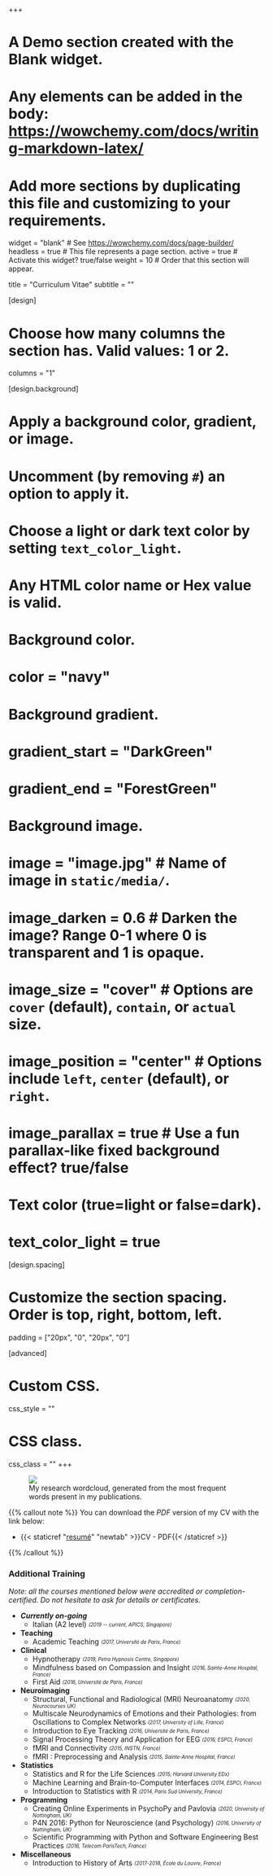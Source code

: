 +++
# A Demo section created with the Blank widget.
# Any elements can be added in the body: https://wowchemy.com/docs/writing-markdown-latex/
# Add more sections by duplicating this file and customizing to your requirements.

widget = "blank"  # See https://wowchemy.com/docs/page-builder/
headless = true  # This file represents a page section.
active = true  # Activate this widget? true/false
weight = 10  # Order that this section will appear.

title = "Curriculum Vitae"
subtitle = ""

[design]
  # Choose how many columns the section has. Valid values: 1 or 2.
  columns = "1"

[design.background]
  # Apply a background color, gradient, or image.
  #   Uncomment (by removing `#`) an option to apply it.
  #   Choose a light or dark text color by setting `text_color_light`.
  #   Any HTML color name or Hex value is valid.

  # Background color.
  # color = "navy"

  # Background gradient.
  # gradient_start = "DarkGreen"
  # gradient_end = "ForestGreen"

  # Background image.
  # image = "image.jpg"  # Name of image in `static/media/`.
  # image_darken = 0.6  # Darken the image? Range 0-1 where 0 is transparent and 1 is opaque.
  # image_size = "cover"  #  Options are `cover` (default), `contain`, or `actual` size.
  # image_position = "center"  # Options include `left`, `center` (default), or `right`.
  # image_parallax = true  # Use a fun parallax-like fixed background effect? true/false

  # Text color (true=light or false=dark).
  # text_color_light = true

[design.spacing]
  # Customize the section spacing. Order is top, right, bottom, left.
  padding = ["20px", "0", "20px", "0"]

[advanced]
 # Custom CSS.
 css_style = ""

 # CSS class.
 css_class = ""
+++

<figure>
  <img src="https://raw.githubusercontent.com/DominiqueMakowski/CV/main/img/wordcloud.png"/>
  <figcaption>My research wordcloud, generated from the most frequent words present in my publications.</figcaption>
</figure>


{{% callout note %}}
You can download the *PDF* version of my CV with the link below:

- {{< staticref "[resumé](https://dominiquemakowski.github.io/CV/)" "newtab" >}}CV - PDF{{< /staticref >}}

{{% /callout %}}



### Additional Training

*Note: all the courses mentioned below were accredited or completion-certified. Do not hesitate to ask for details or certificates.*

- ***Currently on-going***
    <!-- - History of Arts and Archaeology (BA - 1<sup>st</sup> year) <sub><sup>*(2020 -- current, Université de Lille, France)*</sup></sub> -->
    - Italian (A2 level) <sub><sup>*(2019 -- current, APICS, Singapore)*</sup></sub>
- **Teaching**
    - Academic Teaching <sub><sup>*(2017, Université de Paris, France)*</sup></sub>
- **Clinical**
    - Hypnotherapy <sub><sup>*(2019, Petra Hypnosis Centre, Singapore)*</sup></sub>
    - Mindfulness based on Compassion and Insight <sub><sup>*(2016, Sainte-Anne Hospital, France)*</sup></sub>
    - First Aid <sub><sup>*(2016, Université de Paris, France)*</sup></sub>
- **Neuroimaging**
    - Structural, Functional and Radiological (MRI) Neuroanatomy <sub><sup>*(2020, Neurocourses UK)*</sup></sub>
    - Multiscale Neurodynamics of Emotions and their Pathologies: from Oscillations to Complex Networks <sub><sup>*(2017, University of Lille, France)*</sup></sub>
    - Introduction to Eye Tracking <sub><sup>*(2016, Université de Paris, France)*</sup></sub>
    - Signal Processing Theory and Application for EEG <sub><sup>*(2016, ESPCI, France)*</sup></sub>
    - fMRI and Connectivity <sub><sup>*(2015, INSTN, France)*</sup></sub>
    - fMRI : Preprocessing and Analysis <sub><sup>*(2015, Sainte-Anne Hospital, France)*</sup></sub>
- **Statistics**
    - Statistics and R for the Life Sciences <sub><sup>*(2015, Harvard University EDx)*</sup></sub>
    - Machine Learning and Brain-to-Computer Interfaces <sub><sup>*(2014, ESPCI, France)*</sup></sub>
    - Introduction to Statistics with R <sub><sup>*(2014, Paris Sud University, France)*</sup></sub>
- **Programming**
    - Creating Online Experiments in PsychoPy and Pavlovia <sub><sup>*(2020, University of Nottingham, UK)*</sup></sub>
    - P4N 2016: Python for Neuroscience (and Psychology) <sub><sup>*(2016, University of Nottingham, UK)*</sup></sub>
    - Scientific Programming with Python and Software Engineering Best Practices <sub><sup>*(2016, Telecom ParisTech, France)*</sup></sub>
- **Miscellaneous**
    - Introduction to History of Arts <sub><sup>*(2017-2018, École du Louvre, France)*</sup></sub>

<br>